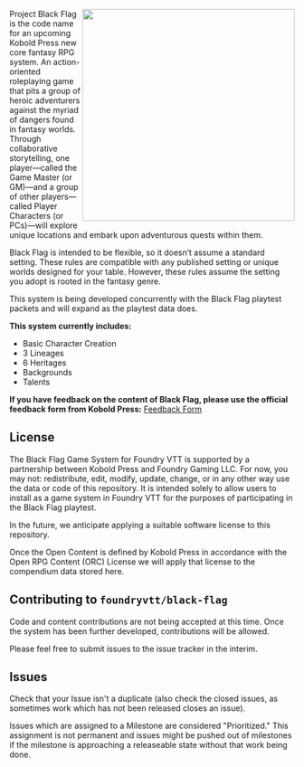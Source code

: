 <img src="https://user-images.githubusercontent.com/26660743/218602584-02b1af12-c8b4-4f06-ae25-0689bae5159b.png" align="right" width=375></img>

Project Black Flag is the code name for an upcoming Kobold Press new core fantasy RPG system. An action-oriented roleplaying game that pits a group of heroic adventurers against the myriad of dangers found in fantasy worlds. Through collaborative storytelling, one player—called the Game Master (or GM)—and  a group of other players—called Player Characters (or PCs)—will  explore unique locations and embark upon adventurous quests within them.

Black Flag is intended to be flexible, so it doesn’t assume a standard setting. These rules are compatible with any published setting or unique worlds designed for your table. However, these rules assume the setting you adopt is rooted in the fantasy genre. 

This system is being developed concurrently with the Black Flag playtest packets and will expand as the playtest data does.

**This system currently includes:**
- Basic Character Creation
- 3 Lineages
- 6 Heritages
- Backgrounds
- Talents

**If you have feedback on the content of Black Flag, please use the official feedback form from Kobold Press:** [Feedback Form](https://koboldpress.com/project-black-flag-playtest-packet-1-feedback/)

## License
The Black Flag Game System for Foundry VTT is supported by a partnership between Kobold Press and Foundry Gaming LLC. For now, you may not: redistribute, edit, modify, update, change, or in any other way use the data or code of this repository. It is intended solely to allow users to install as a game system in Foundry VTT for the purposes of participating in the Black Flag playtest.

In the future, we anticipate applying a suitable software license to this repository. 

Once the Open Content is defined by Kobold Press in accordance with the Open RPG Content (ORC) License we will apply that license to the compendium data stored here.

## Contributing to `foundryvtt/black-flag`

Code and content contributions are not being accepted at this time. Once the system has been further developed, contributions will be allowed.

Please feel free to submit issues to the issue tracker in the interim. 

## Issues

Check that your Issue isn't a duplicate (also check the closed issues, as sometimes work which has not been released closes an issue).

Issues which are assigned to a Milestone are considered "Prioritized." This assignment is not permanent and issues might be pushed out of milestones if the milestone is approaching a releaseable state without that work being done.
